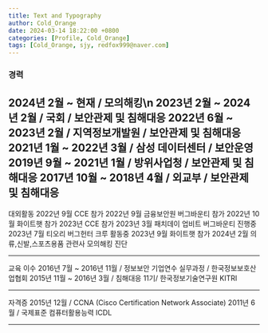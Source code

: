```yaml
---
title: Text and Typography
author: Cold_Orange
date: 2024-03-14 18:22:00 +0800
categories: [Profile, Cold_Orange]
tags: [Cold_Orange, sjy, redfox999@naver.com]
---
```


### 경력
2024년 2월 ~ 현재 / 모의해킹\n
2023년 2월 ~ 2024년 2월 / 국회 / 보안관제 및 침해대응
2022년 6월 ~ 2023년 2월 / 지역정보개발원 / 보안관제 및 침해대응
2021년 1월 ~ 2022년 3월 / 삼성 데이터센터 / 보안운영
2019년 9월 ~ 2021년 1월 / 방위사업청 / 보안관제 및 침해대응
2017년 10월 ~ 2018년 4월 / 외교부 / 보안관제 및 침해대응
---

대외활동
2022년 9월 CCE 참가
2022년 9월 금융보안원 버그바운티 참가
2022년 10월 화이트햇 참가
2023년 CCE 참가
2023년 3월 패치데이 업비트 버그바운티 진행중
2023년 7월 티오리 버그헌터 크루 활동중
2023년 9월 화이트햇 참가
2024년 2월 의류,신발,스포츠용품 관련사 모의해킹 진단

---

교육 이수
2016년 7월 ~ 2016년 11월 / 정보보안 기업연수 실무과정 / 한국정보보호산업협회
2015년 11월 ~ 2016년 3월 / 침해대응 11기/ 한국정보기술연구원 KITRI

---

자격증
2015년 12월 / CCNA (Cisco Certification Network Associate)
2011년 6월 / 국제표준 컴퓨터활용능력 ICDL

---
